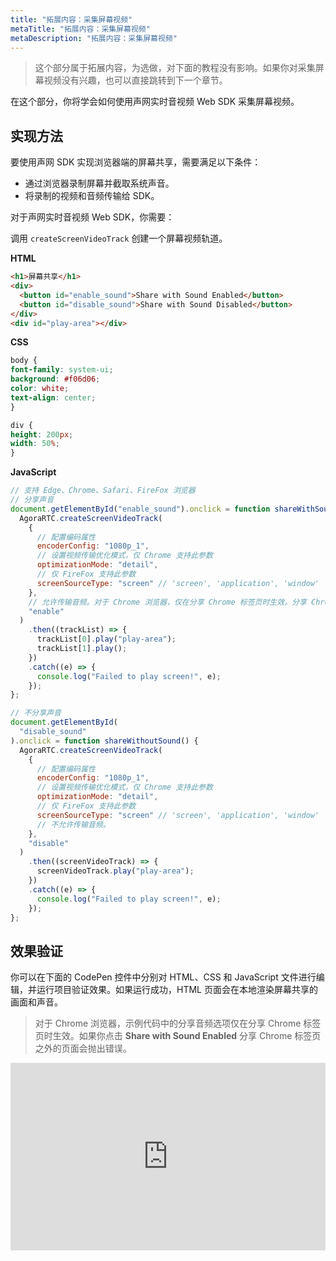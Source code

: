 ```yaml
---
title: "拓展内容：采集屏幕视频"
metaTitle: "拓展内容：采集屏幕视频"
metaDescription: "拓展内容：采集屏幕视频"
---
```


> 这个部分属于拓展内容，为选做，对下面的教程没有影响。如果你对采集屏幕视频没有兴趣，也可以直接跳转到下一个章节。

在这个部分，你将学会如何使用声网实时音视频 Web SDK 采集屏幕视频。

## 实现方法

要使用声网 SDK 实现浏览器端的屏幕共享，需要满足以下条件：

- 通过浏览器录制屏幕并截取系统声音。
- 将录制的视频和音频传输给 SDK。

对于声网实时音视频 Web SDK，你需要：

调用 `createScreenVideoTrack` 创建一个屏幕视频轨道。

**HTML**

```html
<h1>屏幕共享</h1>
<div>
  <button id="enable_sound">Share with Sound Enabled</button>
  <button id="disable_sound">Share with Sound Disabled</button>
</div>
<div id="play-area"></div>
```

**CSS**

```css
body {
font-family: system-ui;
background: #f06d06;
color: white;
text-align: center;
}

div {
height: 200px;
width: 50%;
}
```

**JavaScript**

```javascript
// 支持 Edge、Chrome、Safari、FireFox 浏览器
// 分享声音
document.getElementById("enable_sound").onclick = function shareWithSound() {
  AgoraRTC.createScreenVideoTrack(
    {
      // 配置编码属性
      encoderConfig: "1080p_1",
      // 设置视频传输优化模式，仅 Chrome 支持此参数
      optimizationMode: "detail",
      // 仅 FireFox 支持此参数
      screenSourceType: "screen" // 'screen', 'application', 'window'
    },
    // 允许传输音频。对于 Chrome 浏览器，仅在分享 Chrome 标签页时生效。分享 Chrome 标签页之外的页面会抛出错误。
    "enable"
  )
    .then((trackList) => {
      trackList[0].play("play-area");
      trackList[1].play();
    })
    .catch((e) => {
      console.log("Failed to play screen!", e);
    });
};

// 不分享声音
document.getElementById(
  "disable_sound"
).onclick = function shareWithoutSound() {
  AgoraRTC.createScreenVideoTrack(
    {
      // 配置编码属性
      encoderConfig: "1080p_1",
      // 设置视频传输优化模式，仅 Chrome 支持此参数
      optimizationMode: "detail",
      // 仅 FireFox 支持此参数
      screenSourceType: "screen" // 'screen', 'application', 'window'
      // 不允许传输音频。
    },
    "disable"
  )
    .then((screenVideoTrack) => {
      screenVideoTrack.play("play-area");
    })
    .catch((e) => {
      console.log("Failed to play screen!", e);
    });
};

```

## 效果验证

你可以在下面的 CodePen 控件中分别对 HTML、CSS 和 JavaScript 文件进行编辑，并运行项目验证效果。如果运行成功，HTML 页面会在本地渲染屏幕共享的画面和声音。

> 对于 Chrome 浏览器，示例代码中的分享音频选项仅在分享 Chrome 标签页时生效。如果你点击 **Share with Sound Enabled** 分享 Chrome 标签页之外的页面会抛出错误。

<iframe height="300" style="width: 100%;" scrolling="no" title="Extension: Screen sharing" src="https://codepen.io/yamasite/embed/preview/LYerLyK?default-tab=html%2Cresult&editable=true" frameborder="no" loading="lazy" allowtransparency="true" allowfullscreen="true" allow="microphone; display-capture">
  See the Pen <a href="https://codepen.io/yamasite/pen/LYerLyK">
  Extension: Screen sharing</a> by Lutkin Wang (<a href="https://codepen.io/yamasite">@yamasite</a>)
  on <a href="https://codepen.io">CodePen</a>.
</iframe>